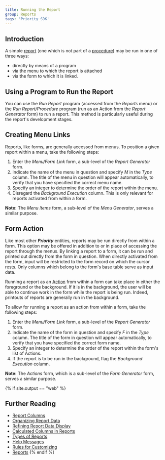 ```yaml
---
title: Running the Report
group: Reports
tags: 'Priority_SDK'
---
```


## Introduction

A simple [report](Reports ) (one which is not part of a
[procedure](Procedures )) may be run in one of three ways:

-   directly by means of a program
-   via the menu to which the report is attached
-   via the form to which it is linked.

## Using a Program to Run the Report 

You can use the *Run Report* program (accessed from the *Reports* menu)
or the *Run Report/Procedure* program (run as an Action from the
*Report Generator* form) to run a report. This method is particularly
useful during the report\'s development stages.

## Creating Menu Links 

Reports, like forms, are generally accessed from menus. To position a
given report within a menu, take the following steps:

1.  Enter the *Menu/Form Link* form, a sub-level of the *Report
    Generator* form.
2.  Indicate the name of the menu in question and specify *M* in the
    *Type* column. The title of the menu in question will appear
    automatically, to verify that you have specified the correct menu
    name.
3.  Specify an integer to determine the order of the report within the
    menu.
4.  Disregard the *Background Execution* column. This is only relevant
    for reports activated from within a form.


**Note:** The *Menu Items* form, a sub-level of the *Menu Generator*,
serves a similar purpose.


##  Form Action

Like most other ***Priority*** entities, reports may be run directly from
within a form. This option may be offered in addition to or in place of
accessing the report through the menus. By linking a report to a form,
it can be run and printed out directly from the form in question. When
directly activated from the form, input will be restricted to the form
record on which the cursor rests. Only columns which belong to the
form's base table serve as input data.

Running a report as an [Action](Actions)  from
within a form can take place in either the foreground or the background.
If it is in the background, the user will be able to continue work in
the form while the report is being run. Indeed, printouts of reports are
generally run in the background.

To allow for running a report as an action from within a form, take the
following steps:

1.  Enter the *Menu/Form Link* form, a sub-level of the *Report
    Generator* form.
2.  Indicate the name of the form in question and specify *F* in the
    *Type* column. The title of the form in question will appear
    automatically, to verify that you have specified the correct form
    name.
3.  Specify an integer to determine the order of the report within the
    form's list of Actions.
4.  If the report is to be run in the background, flag the *Background
    Execution* column.


**Note:** The *Actions* form, which is a sub-level of the *Form
Generator* form, serves a similar purpose.


{% if site.output == "web" %}
## Further Reading 

-   [Report Columns](Report-Columns )
-   [Organizing Report Data](Organize-Report-Data )
-   [Refining Report Data Display](Refine-Report-Display )
-   [Calculated Columns in Reports](Calculated-Columns-Reports )
-   [Types of Reports](Report-Types )
-   [Help Messages](Help-Messages )
-   [Rules for Customizing](Customization-Rules )
-   [Reports](Reports )
{% endif %}